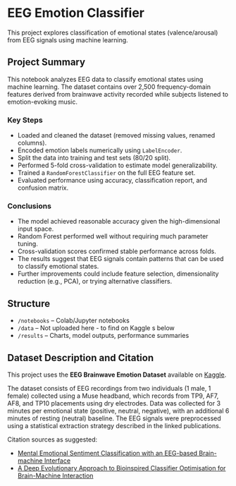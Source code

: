 # EEG Emotion Classifier

This project explores classification of emotional states (valence/arousal) from EEG signals using machine learning.

## Project Summary

This notebook analyzes EEG data to classify emotional states using machine learning. The dataset contains over 2,500 frequency-domain features derived from brainwave activity recorded while subjects listened to emotion-evoking music.

### Key Steps

- Loaded and cleaned the dataset (removed missing values, renamed columns).
- Encoded emotion labels numerically using `LabelEncoder`.
- Split the data into training and test sets (80/20 split).
- Performed 5-fold cross-validation to estimate model generalizability.
- Trained a `RandomForestClassifier` on the full EEG feature set.
- Evaluated performance using accuracy, classification report, and confusion matrix.

### Conclusions

- The model achieved reasonable accuracy given the high-dimensional input space.
- Random Forest performed well without requiring much parameter tuning.
- Cross-validation scores confirmed stable performance across folds.
- The results suggest that EEG signals contain patterns that can be used to classify emotional states.
- Further improvements could include feature selection, dimensionality reduction (e.g., PCA), or trying alternative classifiers.

## Structure

- `/notebooks` – Colab/Jupyter notebooks
- `/data` – Not uploaded here - to find on Kaggle s below
- `/results` – Charts, model outputs, performance summaries

## Dataset Description and Citation

This project uses the **EEG Brainwave Emotion Dataset** available on [Kaggle](https://www.kaggle.com/datasets/birdy654/eeg-brainwave-dataset-feeling-emotions).

The dataset consists of EEG recordings from two individuals (1 male, 1 female) collected using a Muse headband, which records from TP9, AF7, AF8, and TP10 placements using dry electrodes. Data was collected for 3 minutes per emotional state (positive, neutral, negative), with an additional 6 minutes of resting (neutral) baseline. The EEG signals were preprocessed using a statistical extraction strategy described in the linked publications.

Citation sources as suggested:

- [Mental Emotional Sentiment Classification with an EEG-based Brain-machine Interface](https://www.researchgate.net/publication/329403546_Mental_Emotional_Sentiment_Classification_with_an_EEG-based_Brain-machine_Interface)
- [A Deep Evolutionary Approach to Bioinspired Classifier Optimisation for Brain-Machine Interaction](https://www.researchgate.net/publication/335173767_A_Deep_Evolutionary_Approach_to_Bioinspired_Classifier_Optimisation_for_Brain-Machine_Interaction)
